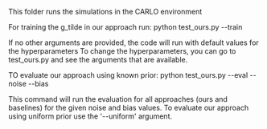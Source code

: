 This folder runs the simulations in the CARLO environment 

For training the g_tilde in our approach run:
python test_ours.py --train 

If no other arguments are provided, the code will run with default values for the hyperparameters
To change the hyperparameters, you can go to test_ours.py and see the arguments that are available.

TO evaluate our approach using known prior:
python test_ours.py --eval --noise <noise> --bias <bias>

This command will run the evaluation for all approaches (ours and baselines) for the given noise and bias values.
To evaluate our approach using uniform prior use the '--uniform' argument.

